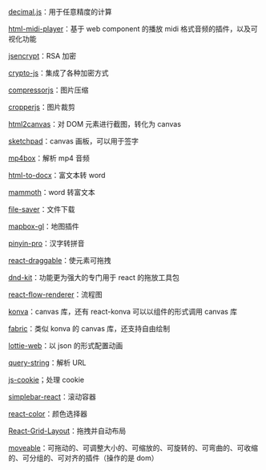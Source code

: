 [decimal.js](https://www.npmjs.com/package/decimal.js)：用于任意精度的计算

[html-midi-player](https://www.npmjs.com/package/html-midi-player)：基于 web component 的播放 midi 格式音频的插件，以及可视化功能

[jsencrypt](https://www.npmjs.com/package/jsencrypt)：RSA 加密

[crypto-js](https://www.npmjs.com/package/crypto-js)：集成了各种加密方式

[compressorjs](https://www.npmjs.com/package/compressorjs)：图片压缩

[cropperjs](https://www.npmjs.com/package/cropperjs)：图片裁剪

[html2canvas](https://www.npmjs.com/package/html2canvas)：对 DOM 元素进行截图，转化为 canvas

[sketchpad](https://www.npmjs.com/package/sketchpad)：canvas 画板，可以用于签字

[mp4box](https://www.npmjs.com/package/mp4box)：解析 mp4 音频

[html-to-docx](https://www.npmjs.com/package/html-to-docx)：富文本转 word

[mammoth](https://www.npmjs.com/package/mammoth)：word 转富文本

[file-saver](https://www.npmjs.com/package/file-saver)：文件下载

[mapbox-gl](https://www.npmjs.com/package/mapbox-gl)：地图插件

[pinyin-pro](https://www.npmjs.com/package/pinyin-pro)：汉字转拼音

[react-draggable](https://www.npmjs.com/package/react-draggable)：使元素可拖拽

[dnd-kit](https://docs.dndkit.com/)：功能更为强大的专门用于 react 的拖放工具包

[react-flow-renderer](https://reactflow.dev/docs/introduction/)：流程图

[konva](https://www.npmjs.com/package/konva)：canvas 库，还有 react-konva 可以以组件的形式调用 canvas 库

[fabric]()：类似 konva 的 canvas 库，还支持自由绘制

[lottie-web](https://www.npmjs.com/package/lottie-react-web)：以 json 的形式配置动画

[query-string](https://www.npmjs.com/package/query-string)：解析 URL

[js-cookie](https://www.npmjs.com/package/js-cookie)；处理 cookie

[simplebar-react](https://www.npmjs.com/package/simplebar-react)：滚动容器

[react-color](https://www.npmjs.com/package/react-color)：颜色选择器

[React-Grid-Layout](https://www.npmjs.com/package/react-grid-layout)：拖拽并自动布局

[moveable]()：可拖动的、可调整大小的、可缩放的、可旋转的、可弯曲的、可收缩的、可分组的、可对齐的插件（操作的是 dom）
